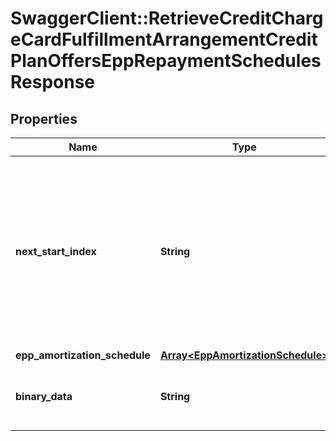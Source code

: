 # SwaggerClient::RetrieveCreditChargeCardFulfillmentArrangementCreditPlanOffersEppRepaymentSchedulesResponse

## Properties
Name | Type | Description | Notes
------------ | ------------- | ------------- | -------------
**next_start_index** | **String** | The next start index that indicates the next set of records to be fetched, if there are available. Typically, this value should be populated if the first response has the value of nextStartIndex. | [optional] 
**epp_amortization_schedule** | [**Array&lt;EppAmortizationSchedule&gt;**](EppAmortizationSchedule.md) |  | [optional] 
**binary_data** | **String** | This field contains binary data of the Repayment Schedule. | [optional] 

